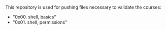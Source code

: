 This repository is used for pushing files necessary to validate the courses:
- "0x00. shell, basics"
- "0x01. shell, permissions"
